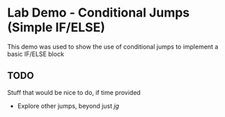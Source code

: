 
# Lab Demo - Conditional Jumps (Simple IF/ELSE)

This demo was used to show the use of conditional jumps to implement a basic IF/ELSE block

## TODO

Stuff that would be nice to do, if time provided

* Explore other jumps, beyond just *jg*

